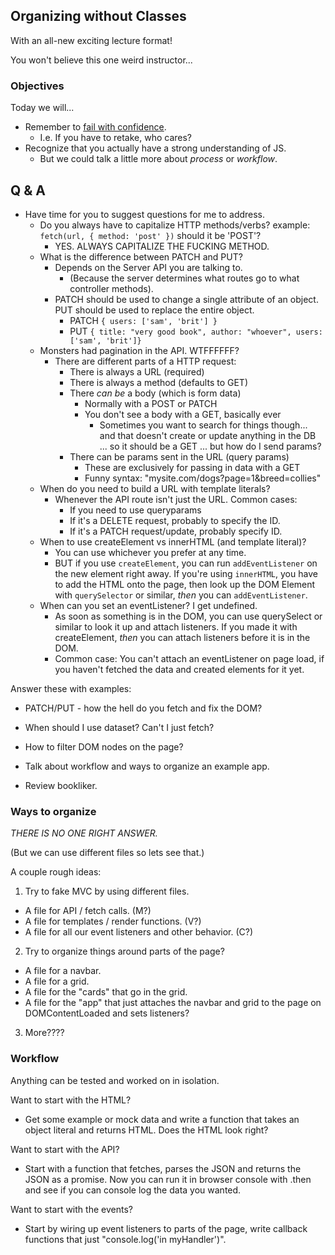## Organizing without Classes

With an all-new exciting lecture format!

You won't believe this one weird instructor...












### Objectives

Today we will...

* Remember to [fail with confidence][julia].
  * I.e. If you have to retake, who cares?
* Recognize that you actually have a strong understanding of JS.
  * But we could talk a little more about _process_ or _workflow_.


## Q & A

* Have time for you to suggest questions for me to address.
  * Do you always have to capitalize HTTP methods/verbs?
    example: `fetch(url, { method: 'post' })` should it be 'POST'?
    * YES. ALWAYS CAPITALIZE THE FUCKING METHOD.
  * What is the difference between PATCH and PUT?
    * Depends on the Server API you are talking to.
      * (Because the server determines what routes go to what controller methods).
    * PATCH should be used to change a single attribute of an object. PUT should be used to replace the entire object.
      * PATCH `{ users: ['sam', 'brit'] }`
      * PUT `{ title: "very good book", author: "whoever", users: ['sam', 'brit']}`
  * Monsters had pagination in the API. WTFFFFFF?
    * There are different parts of a HTTP request:
      * There is always a URL (required)
      * There is always a method (defaults to GET)
      * There _can be_ a body (which is form data)
        * Normally with a POST or PATCH
        * You don't see a body with a GET, basically ever
          * Sometimes you want to search for things though...
            and that doesn't create or update anything in the DB
            ... so it should be a GET ... but how do I send params?
      * There can be params sent in the URL (query params)
        * These are exclusively for passing in data with a GET
        * Funny syntax: "mysite.com/dogs?page=1&breed=collies"
  * When do you need to build a URL with template literals?
    * Whenever the API route isn't just the URL. Common cases:
      * If you need to use queryparams
      * If it's a DELETE request, probably to specify the ID.
      * If it's a PATCH request/update, probably specify ID.
  * When to use createElement vs innerHTML (and template literal)?
    * You can use whichever you prefer at any time.
    * BUT if you use `createElement`, you can run `addEventListener` on the new element right away.
    If you're using `innerHTML`, you have to add the HTML
    onto the page, then look up the DOM Element with `querySelector` or similar, _then_ you can
    `addEventListener`.
  * When can you set an eventListener? I get undefined.
    * As soon as something is in the DOM, you can use
      querySelect or similar to look it up and attach listeners. If you made it with createElement, _then_
      you can attach listeners before it is in the DOM.
    * Common case: You can't attach an eventListener on page
    load, if you haven't fetched the data and created elements
    for it yet.

Answer these with examples:
  * PATCH/PUT - how the hell do you fetch and fix the DOM?
  * When should I use dataset? Can't I just fetch?
  * How to filter DOM nodes on the page?

* Talk about workflow and ways to organize an example app.
* Review bookliker.

[julia]: https://twitter.com/b0rk/status/726201450079113216


### Ways to organize

_THERE IS NO ONE RIGHT ANSWER._

(But we can use different files so lets see that.)

A couple rough ideas:

1. Try to fake MVC by using different files.
  * A file for API / fetch calls. (M?)
  * A file for templates / render functions. (V?)
  * A file for all our event listeners and other behavior. (C?)

2. Try to organize things around parts of the page?
  * A file for a navbar.
  * A file for a grid.
  * A file for the "cards" that go in the grid.
  * A file for the "app" that just attaches the navbar
    and grid to the page on DOMContentLoaded and sets listeners?

3. More????

### Workflow

Anything can be tested and worked on in isolation.

Want to start with the HTML?
* Get some example or mock data and write a function that takes
  an object literal and returns HTML. Does the HTML look right?

Want to start with the API?
* Start with a function that fetches, parses the JSON and returns
  the JSON as a promise. Now you can run it in browser console
  with .then and see if you can console log the data you wanted.

Want to start with the events?
* Start by wiring up event listeners to parts of the page, write
  callback functions that just "console.log('in myHandler')".
